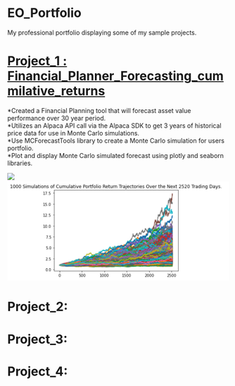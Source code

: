 # EO_Portfolio
My professional portfolio displaying some of my sample projects.

# [Project_1 : Financial_Planner_Forecasting_cummilative_returns](https://github.com/EOndarza/Financial_Planner/tree/main)
*Created a Financial Planning tool that will forecast asset value performance over 30 year period.  
*Utilizes an Alpaca API call via the Alpaca SDK to get 3 years of historical price data for use in Monte Carlo simulations.  
*Use MCForecastTools library to create a Monte Carlo simulation for users portfolio.  
*Plot and display Monte Carlo simulated forecast using plotly and seaborn libraries. 

![](Crypto_Pie.png)
![](https://github.com/EOndarza/EO_Portfolio/blob/main/images/Fin_Plan_photos/10_Y.png)

# Project_2:


# Project_3:


# Project_4:



